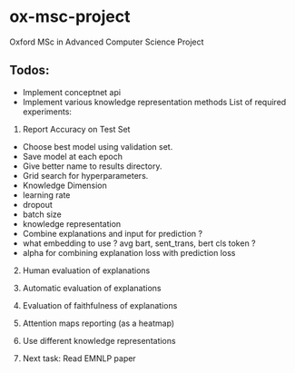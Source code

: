 # ox-msc-project

Oxford MSc in Advanced Computer Science Project

## Todos:
- Implement conceptnet api
- Implement various knowledge representation methods
List of required experiments:
1. Report Accuracy on Test Set
- Choose best model using validation set.
- Save model at each epoch
- Give better name to results directory.
- Grid search for hyperparameters.
- Knowledge Dimension
- learning rate
- dropout
- batch size
- knowledge representation
- Combine explanations and input for prediction ?
- what embedding to use ? avg bart, sent_trans, bert cls token ?
- alpha for combining explanation loss with prediction loss

2. Human evaluation of explanations

3. Automatic evaluation of explanations
4. Evaluation of faithfulness of explanations
5. Attention maps reporting (as a heatmap)
6. Use different knowledge representations

8. Next task:
Read EMNLP paper
